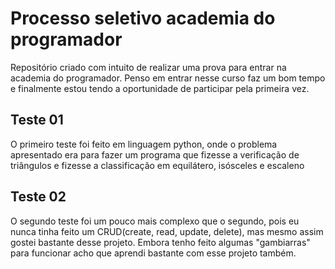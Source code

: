 # Processo seletivo academia do programador

Repositório criado com intuito de realizar uma prova para entrar na academia do programador. Penso em entrar nesse curso faz um bom tempo e finalmente estou tendo a oportunidade de participar pela primeira vez.

## Teste 01
O primeiro teste foi feito em linguagem python, onde o problema apresentado era para fazer um programa que fizesse a verificação de triângulos e fizesse a classificação em equilátero,  isósceles e escaleno

## Teste 02
O segundo teste foi um pouco mais complexo que o segundo, pois eu nunca tinha feito um CRUD(create, read, update, delete), mas mesmo assim gostei bastante desse projeto. Embora tenho feito algumas "gambiarras" para funcionar acho que aprendi bastante com esse projeto também.
